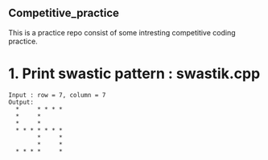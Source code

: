 ## Competitive_practice

This is a practice repo consist of some intresting competitive coding practice.<br>
# 1. Print swastic pattern : swastik.cpp
```
Input : row = 7, column = 7        
Output:
  *     * * * *
  *     *
  *     *
  * * * * * * *
        *     *
        *     *
  * * * *     *
  ```

